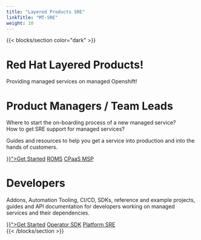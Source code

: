 ```yaml
---
title: "Layered Products SRE"
linkTitle: "MT-SRE"
weight: 10
---
```


{{< blocks/section color="dark" >}}

<div class="cover-section">
  <h1 class="display-1">Red Hat Layered Products!</h1>
 <p class="lead">Providing managed services on managed Openshift!</p>

  <div class="mt-5 animate__animated animate__slideInLeft animate__fast">
    <h1>Product Managers / Team Leads</h1>
    <p>
      Where to start the on-boarding process of a new managed service?<br>
      How to get SRE support for managed services?
    </p>
    <p>
      Guides and resources to help you get a service into production
      and into the hands of customers.
    </p>
    <a class="btn btn-lg btn-primary mr-3 mb-4"
        href="{{< relref "/docs/onboarding/introduction" >}}">Get Started</a>
    <a class="btn btn-lg btn-outline-light mr-3 mb-4" href="https://source.redhat.com/communitiesatredhat/communitiesofpractice/cross_cutting_co/managed_services_cop/wiki/draft_how_to_get_started_with_roms_repeatable_onboarding_for_managed_services">ROMS</a>
    <a class="btn btn-lg btn-outline-light mr-3 mb-4"
      href="https://cpaas.pages.redhat.com/documentation/">CPaaS MSP</a>
  </div>

  <div class="mt-5 animate__animated animate__slideInLeft animate__fast animate__delay-1s">
    <h1>Developers</h1>
    <p>
      Addons, Automation Tooling, CI/CD, SDKs, reference and example projects, guides and
      API documentation for developers working on managed services and their dependencies.
    </p>
    <a class="btn btn-lg btn-primary mr-3 mb-4"
        href="{{< relref "/docs/creating-addons" >}}">Get Started</a>
    <a class="btn btn-lg btn-outline-light mr-3 mb-4"
        href="https://sdk.operatorframework.io/docs/">Operator SDK</a>
    <a class="btn btn-lg btn-outline-light mr-3 mb-4"
    href="https://source.redhat.com/groups/public/openshiftplatformsre">Platform SRE</a>
  </div>

</div>
{{< /blocks/section >}}
